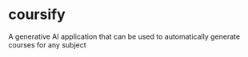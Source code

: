 # coursify
A generative AI application that can be used to automatically generate courses for any subject
